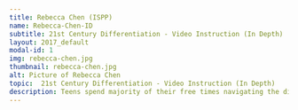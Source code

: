 ```yaml
---
title: Rebecca Chen (ISPP)
name: Rebecca-Chen-ID
subtitle: 21st Century Differentiation - Video Instruction (In Depth) 
layout: 2017_default
modal-id: 1
img: rebecca-chen.jpg
thumbnail: rebecca-chen.jpg
alt: Picture of Rebecca Chen
topic:  21st Century Differentiation - Video Instruction (In Depth) 
description: Teens spend majority of their free times navigating the digital world. In order to appropriate learning to the technologically adept generation, we will take a look at how making your own instructional videos can promote differentiation, support flipped classroom instruction, and encourage 21st century learning. You will learn how to make your own videos, and explore opportunities to combine them with other digital tools to enhance authentic learning experiences in the classroom. 
---
```

